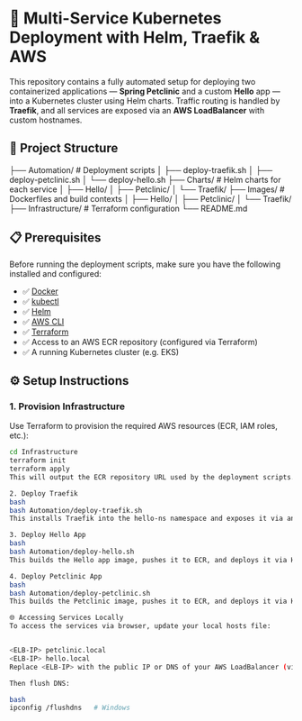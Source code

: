 # 🚀 Multi-Service Kubernetes Deployment with Helm, Traefik & AWS

This repository contains a fully automated setup for deploying two containerized applications — **Spring Petclinic** and a custom **Hello** app — into a Kubernetes cluster using Helm charts. Traffic routing is handled by **Traefik**, and all services are exposed via an **AWS LoadBalancer** with custom hostnames.

## 📂 Project Structure

├── Automation/ # Deployment scripts │ ├── deploy-traefik.sh │ ├── deploy-petclinic.sh │ └── deploy-hello.sh ├── Charts/ # Helm charts for each service │ ├── Hello/ │ ├── Petclinic/ │ └── Traefik/ ├── Images/ # Dockerfiles and build contexts │ ├── Hello/ │ ├── Petclinic/ │ └── Traefik/ ├── Infrastructure/ # Terraform configuration └── README.md

## 📋 Prerequisites

Before running the deployment scripts, make sure you have the following installed and configured:

- ✅ [Docker](https://www.docker.com/)
- ✅ [kubectl](https://kubernetes.io/docs/tasks/tools/)
- ✅ [Helm](https://helm.sh/)
- ✅ [AWS CLI](https://docs.aws.amazon.com/cli/latest/userguide/install-cliv2.html)
- ✅ [Terraform](https://developer.hashicorp.com/terraform/downloads)
- ✅ Access to an AWS ECR repository (configured via Terraform)
- ✅ A running Kubernetes cluster (e.g. EKS)

## ⚙️ Setup Instructions

### 1. Provision Infrastructure

Use Terraform to provision the required AWS resources (ECR, IAM roles, etc.):

```bash
cd Infrastructure
terraform init
terraform apply
This will output the ECR repository URL used by the deployment scripts.

2. Deploy Traefik
bash
bash Automation/deploy-traefik.sh
This installs Traefik into the hello-ns namespace and exposes it via an AWS LoadBalancer.

3. Deploy Hello App
bash
bash Automation/deploy-hello.sh
This builds the Hello app image, pushes it to ECR, and deploys it via Helm.

4. Deploy Petclinic App
bash
bash Automation/deploy-petclinic.sh
This builds the Petclinic image, pushes it to ECR, and deploys it via Helm into the petclinic-ns namespace.

🌐 Accessing Services Locally
To access the services via browser, update your local hosts file:


<ELB-IP> petclinic.local
<ELB-IP> hello.local
Replace <ELB-IP> with the public IP or DNS of your AWS LoadBalancer (visible via kubectl get svc traefik -n hello-ns).

Then flush DNS:

bash
ipconfig /flushdns   # Windows